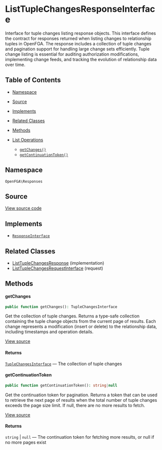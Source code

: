 # ListTupleChangesResponseInterface

Interface for tuple changes listing response objects. This interface defines the contract for responses returned when listing changes to relationship tuples in OpenFGA. The response includes a collection of tuple changes and pagination support for handling large change sets efficiently. Tuple change listing is essential for auditing authorization modifications, implementing change feeds, and tracking the evolution of relationship data over time.

## Table of Contents

- [Namespace](#namespace)
- [Source](#source)
- [Implements](#implements)
- [Related Classes](#related-classes)
- [Methods](#methods)

- [List Operations](#list-operations)
  - [`getChanges()`](#getchanges)
  - [`getContinuationToken()`](#getcontinuationtoken)

## Namespace

`OpenFGA\Responses`

## Source

[View source code](https://github.com/evansims/openfga-php/blob/main/src/Responses/ListTupleChangesResponseInterface.php)

## Implements

- [`ResponseInterface`](ResponseInterface.md)

## Related Classes

- [ListTupleChangesResponse](Responses/ListTupleChangesResponse.md) (implementation)
- [ListTupleChangesRequestInterface](Requests/ListTupleChangesRequestInterface.md) (request)

## Methods

#### getChanges

```php
public function getChanges(): TupleChangesInterface

```

Get the collection of tuple changes. Returns a type-safe collection containing the tuple change objects from the current page of results. Each change represents a modification (insert or delete) to the relationship data, including timestamps and operation details.

[View source](https://github.com/evansims/openfga-php/blob/main/src/Responses/ListTupleChangesResponseInterface.php#L45)

#### Returns

[`TupleChangesInterface`](Models/Collections/TupleChangesInterface.md) — The collection of tuple changes

#### getContinuationToken

```php
public function getContinuationToken(): string|null

```

Get the continuation token for pagination. Returns a token that can be used to retrieve the next page of results when the total number of tuple changes exceeds the page size limit. If null, there are no more results to fetch.

[View source](https://github.com/evansims/openfga-php/blob/main/src/Responses/ListTupleChangesResponseInterface.php#L56)

#### Returns

`string` &#124; `null` — The continuation token for fetching more results, or null if no more pages exist
